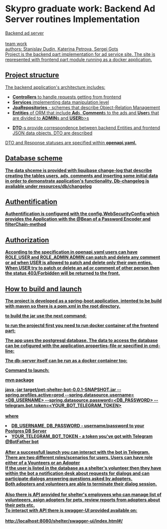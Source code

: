 # Skypro graduate work: Backend Ad Server routines Implementation
<u>Backend ad server<u>
<br>
<br>
team work
<br>authors: Stanislav Dudin, Katerina Petrova, Sergei Gots
<br>
Project is the backend part implementation for ad service site.
The site  is represented with frontend part module running as a docker application.

## Project structure

The backend application's architecture includes:
<ul>
  <li><b>Controllers</b> to handle requests getting from frontend</li>
  <li><b>Services</b> implementing data manipulation level</li>
  <li><b>JpaRepositories</b> - schemes that describe Object-Relation Management</li>
  <li><b>Entities</B> of ORM that include <b>Ad</b>s, <b>Comment</b>s to the ads and <b>User</b>s that
  are divided to <b>ADMIN</b>s and <b>USER</b>b>s</li>
    <ul></ul>
  <li><b>DTO</b>-s provide correspondence between backend Entities and frontend JSON data objects.
DTO are described </li>
</ul>

DTO and Response statuses are specified within <b>openapi.yaml<b>.

## Database scheme

The data shceme is provided with liquibase change-log that describe creating the tables <b>users, ads, comments</b>
and inserting some initial data in order to demonstrate application's functionality.
Db-changelog is avaliable under <b>resources/db/changelog</b> 

## Authentification

Authentification is configured with the <b>config.WebSecurityConfig</b> which provides the Application with
the <b>@Bean</b> of a <b>Password Encoder</b> and <b>filterChain</b>-method

## Authorization

According to the specification in <b>openapi.yaml<b> users can have <b>ROLE_USER</b> and <b>ROLE_ADMIN</b>
ADMIN can patch and delete any comment or ad when USER is allowed to patch and delete only their own enties.
When USER try to patch or delete an ad or comment of other person then the status <b>403/Forbidden</b> will be returned to the front.

## How to build and launch

The project is developed as a spring-boot application, intented to be build with maven
so there is a <b>pom.xml</b> in the root directory.

to build the jar use the next command:


to run the projectd first you need to run docker container of the frontend part:


The app uses the postgresql database. The data to access the database can be cofigured with the
<b>application.properties</b>-file or specified in cmd-line:

The db-server itself can be run as a docker container too:



<u>Command to launch<u>:

mvn package 

java -jar target/pet-shelter-bot-0.0.1-SNAPSHOT.jar --spring.profiles.active=prod --spring.datasource.username=<DB_USERNAME> --spring.datasource.password=<DB_PASSWORD> --telegram.bot.token=<YOUR_BOT_TELEGRAM_TOKEN>
<br><br>
 where <br>
    <li>DB_USERNAME, DB_PASSWORD -  username/password to your Postgres DB Server
    <li>YOUR_TELEGRAM_BOT_TOKEN - a token you've got with Telegram @BotFather bot 
<br><br>
After a successfull launch you can interact with the bot in Telegram.
<br>There are two different roles/scenarios for users.
Users can have role either of a <b>Vounteers</b> or an <b>Adopter</b>
<br>If the user is listed in the database as a shelter's volunteer 
then they have within the bot a notification desk about requests for dialogs 
and can participate dialogs answering questions asked by adopters.
<br>Both adopters and volunteers are able to terminate their dialog session.
<br>
<br>Also there is API provided for shelter's employees who
can manage list of volunteeers, asign adopters for pets,
review reports from adopters about their pets etc.
<br>To interact with API there is swagger-UI provided available on:
<br>
<br> http://localhost:8080/shelter/swagger-ui/index.html#/
